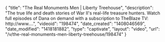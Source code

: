 {
    "title": "The Real Monuments Men | Liberty Treehouse",
    "description": "The true life and death stories of War II's real-life treasure hunters. Watch full episodes of Dana on demand with a subscription to TheBlaze TV: http:\/\/www....",
    "videoid": "198474",
    "date_created": "1408046569",
    "date_modified": "1418181882",
    "type": "captivate",
    "layout": "video",
    "url": "\/v\/the-real-monuments-men-liberty-treehouse\/198474"
}